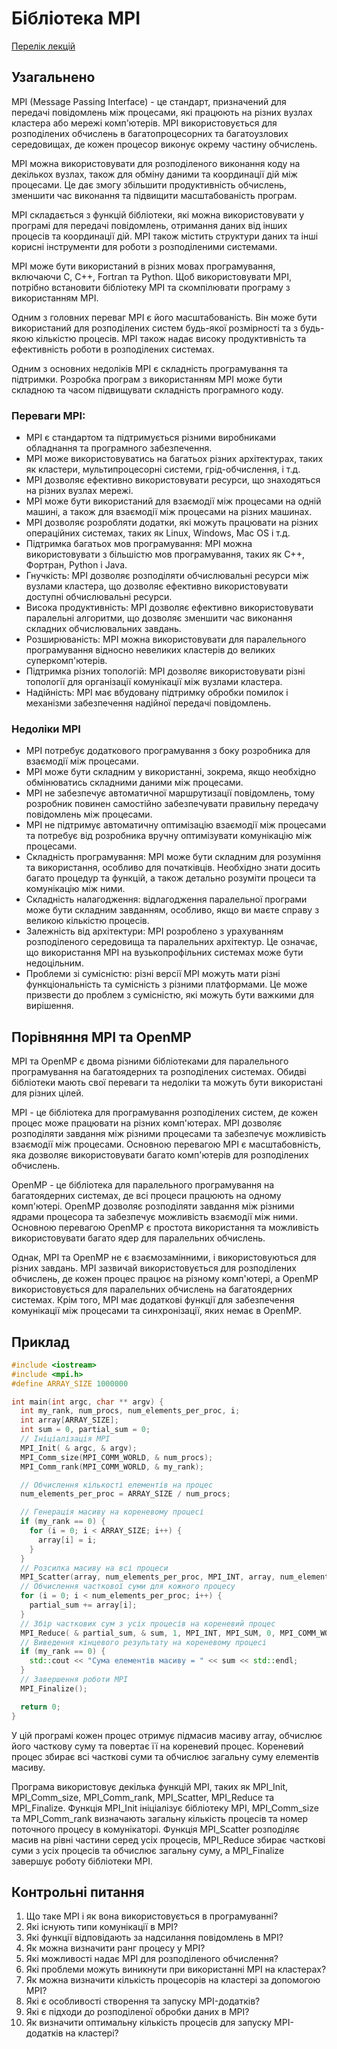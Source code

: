 # Бібліотека MPI

[Перелік лекцій](README.md)

## Узагальнено

MPI (Message Passing Interface) - це стандарт, призначений для передачі повідомлень між процесами, які працюють на різних вузлах кластера або мережі комп'ютерів. MPI використовується для розподілених обчислень в багатопроцесорних та багатоузлових середовищах, де кожен процесор виконує окрему частину обчислень.

MPI можна використовувати для розподіленого виконання коду на декількох вузлах, також для обміну даними та координації дій між процесами. Це дає змогу збільшити продуктивність обчислень, зменшити час виконання та підвищити масштабованість програм.

MPI складається з функцій бібліотеки, які можна використовувати у програмі для передачі повідомлень, отримання даних від інших процесів та координації дій. MPI також містить структури даних та інші корисні інструменти для роботи з розподіленими системами.

MPI може бути використаний в різних мовах програмування, включаючи C, C++, Fortran та Python. Щоб використовувати MPI, потрібно встановити бібліотеку MPI та скомпілювати програму з використанням MPI.

Одним з головних переваг MPI є його масштабованість. Він може бути використаний для розподілених систем будь-якої розмірності та з будь-якою кількістю процесів. MPI також надає високу продуктивність та ефективність роботи в розподілених системах.

Одним з основних недоліків MPI є складність програмування та підтримки. Розробка програм з використанням MPI може бути складною та часом підвищувати складність програмного коду. 

### Переваги MPI:


- MPI є стандартом та підтримується різними виробниками обладнання та програмного забезпечення.
- MPI може використовуватись на багатьох різних архітектурах, таких як кластери, мультипроцесорні системи, грід-обчислення, і т.д.
- MPI дозволяє ефективно використовувати ресурси, що знаходяться на різних вузлах мережі.
- MPI може бути використаний для взаємодії між процесами на одній машині, а також для взаємодії між процесами на різних машинах.
- MPI дозволяє розробляти додатки, які можуть працювати на різних операційних системах, таких як Linux, Windows, Mac OS і т.д.
- Підтримка багатьох мов програмування: MPI можна використовувати з більшістю мов програмування, таких як С++, Фортран, Python і Java.
- Гнучкість: MPI дозволяє розподіляти обчислювальні ресурси між вузлами кластера, що дозволяє ефективно використовувати доступні обчислювальні ресурси.
- Висока продуктивність: MPI дозволяє ефективно використовувати паралельні алгоритми, що дозволяє зменшити час виконання складних обчислювальних завдань.
- Розширюваність: MPI можна використовувати для паралельного програмування відносно невеликих кластерів до великих суперкомп'ютерів.
- Підтримка різних топологій: MPI дозволяє використовувати різні топології для організації комунікації між вузлами кластера.
- Надійність: MPI має вбудовану підтримку обробки помилок і механізми забезпечення надійної передачі повідомлень.

### Недоліки MPI

- MPI потребує додаткового програмування з боку розробника для взаємодії між процесами.
- MPI може бути складним у використанні, зокрема, якщо необхідно обмінюватись складними даними між процесами.
- MPI не забезпечує автоматичної маршрутизації повідомлень, тому розробник повинен самостійно забезпечувати правильну передачу повідомлень між процесами.
- MPI не підтримує автоматичну оптимізацію взаємодії між процесами та потребує від розробника вручну оптимізувати комунікацію між процесами.
- Складність програмування: MPI може бути складним для розуміння та використання, особливо для початківців. Необхідно знати досить багато процедур та функцій, а також детально розуміти процеси та комунікацію між ними.
- Складність налагодження: відлагодження паралельної програми може бути складним завданням, особливо, якщо ви маєте справу з великою кількістю процесів.
- Залежність від архітектури: MPI розроблено з урахуванням розподіленого середовища та паралельних архітектур. Це означає, що використання MPI на вузькопрофільних системах може бути недоцільним.
- Проблеми зі сумісністю: різні версії MPI можуть мати різні функціональність та сумісність з різними платформами. Це може призвести до проблем з сумісністю, які можуть бути важкими для вирішення.

## Порівняння MPI та OpenMP

MPI та OpenMP є двома різними бібліотеками для паралельного програмування на багатоядерних та розподілених системах. Обидві бібліотеки мають свої переваги та недоліки та можуть бути використані для різних цілей.

MPI - це бібліотека для програмування розподілених систем, де кожен процес може працювати на різних комп'ютерах. MPI дозволяє розподіляти завдання між різними процесами та забезпечує можливість взаємодії між процесами. Основною перевагою MPI є масштабовність, яка дозволяє використовувати багато комп'ютерів для розподілених обчислень.

OpenMP - це бібліотека для паралельного програмування на багатоядерних системах, де всі процеси працюють на одному комп'ютері. OpenMP дозволяє розподіляти завдання між різними ядрами процесора та забезпечує можливість взаємодії між ними. Основною перевагою OpenMP є простота використання та можливість використовувати багато ядер для паралельних обчислень.

Однак, MPI та OpenMP не є взаємозамінними, і використовуються для різних завдань. MPI зазвичай використовується для розподілених обчислень, де кожен процес працює на різному комп'ютері, а OpenMP використовується для паралельних обчислень на багатоядерних системах. Крім того, MPI має додаткові функції для забезпечення комунікації між процесами та синхронізації, яких немає в OpenMP.

## Приклад

```cpp
#include <iostream>
#include <mpi.h>
#define ARRAY_SIZE 1000000

int main(int argc, char ** argv) {
  int my_rank, num_procs, num_elements_per_proc, i;
  int array[ARRAY_SIZE];
  int sum = 0, partial_sum = 0;
  // Ініціалізація MPI
  MPI_Init( & argc, & argv);
  MPI_Comm_size(MPI_COMM_WORLD, & num_procs);
  MPI_Comm_rank(MPI_COMM_WORLD, & my_rank);

  // Обчислення кількості елементів на процес
  num_elements_per_proc = ARRAY_SIZE / num_procs;

  // Генерація масиву на кореневому процесі
  if (my_rank == 0) {
    for (i = 0; i < ARRAY_SIZE; i++) {
      array[i] = i;
    }
  }
  // Розсилка масиву на всі процеси
  MPI_Scatter(array, num_elements_per_proc, MPI_INT, array, num_elements_per_proc, MPI_INT, 0, MPI_COMM_WORLD);
  // Обчислення часткової суми для кожного процесу
  for (i = 0; i < num_elements_per_proc; i++) {
    partial_sum += array[i];
  }
  // Збір часткових сум з усіх процесів на кореневий процес
  MPI_Reduce( & partial_sum, & sum, 1, MPI_INT, MPI_SUM, 0, MPI_COMM_WORLD);
  // Виведення кінцевого результату на кореневому процесі
  if (my_rank == 0) {
    std::cout << "Сума елементів масиву = " << sum << std::endl;
  }
  // Завершення роботи MPI
  MPI_Finalize();

  return 0;
}
```

У цій програмі кожен процес отримує підмасив масиву array, обчислює його часткову суму та повертає її на кореневий процес. Кореневий процес збирає всі часткові суми та обчислює загальну суму елементів масиву.

Програма використовує декілька функцій MPI, таких як MPI_Init, MPI_Comm_size, MPI_Comm_rank, MPI_Scatter, MPI_Reduce та MPI_Finalize. Функція MPI_Init ініціалізує бібліотеку MPI, MPI_Comm_size та MPI_Comm_rank визначають загальну кількість процесів та номер поточного процесу в комунікаторі. Функція MPI_Scatter розподіляє масив на рівні частини серед усіх процесів, MPI_Reduce збирає часткові суми з усіх процесів та обчислює загальну суму, а MPI_Finalize завершує роботу бібліотеки MPI.

## Контрольні питання

1. Що таке MPI і як вона використовується в програмуванні?
2. Які існують типи комунікації в MPI?
3. Які функції відповідають за надсилання повідомлень в MPI?
4. Як можна визначити ранг процесу у MPI?
5. Які можливості надає MPI для розподіленого обчислення?
6. Які проблеми можуть виникнути при використанні MPI на кластерах?
7. Як можна визначити кількість процесорів на кластері за допомогою MPI?
8. Які є особливості створення та запуску MPI-додатків?
9. Які є підходи до розподіленої обробки даних в MPI?
10. Як визначити оптимальну кількість процесів для запуску MPI-додатків на кластері?